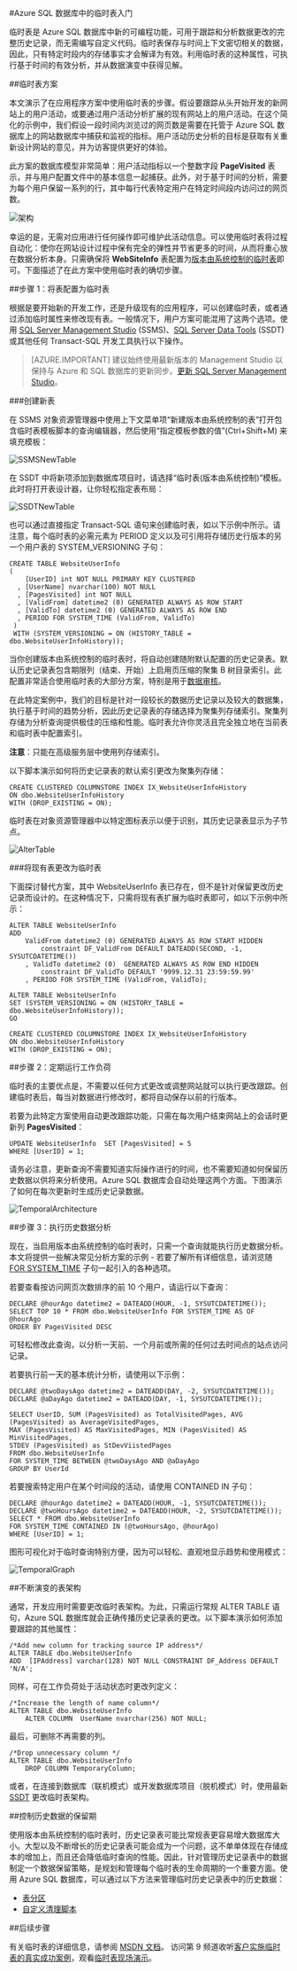 <properties
   pageTitle="Azure SQL 数据库中的临时表入门 | Azure"
   description="了解如何开始使用 Azure SQL 数据库中的临时表。"
   services="sql-database"
   documentationCenter=""
   authors="CarlRabeler"
   manager="jhubbard"
   editor=""/>

<tags
   ms.service="sql-database"
   ms.devlang="NA"
   ms.topic="article"
   ms.tgt_pltfrm="NA"
   ms.workload="sql-database"
   ms.date="08/29/2016"
   wacn.date="12/26/2016"
   ms.author="carlrab"/>  


#Azure SQL 数据库中的临时表入门

临时表是 Azure SQL 数据库中新的可编程功能，可用于跟踪和分析数据更改的完整历史记录，而无需编写自定义代码。临时表保存与时间上下文密切相关的数据，因此，只有特定时段内的存储事实才会解译为有效。利用临时表的这种属性，可执行基于时间的有效分析，并从数据演变中获得见解。

##临时表方案

本文演示了在应用程序方案中使用临时表的步骤。假设要跟踪从头开始开发的新网站上的用户活动，或要通过用户活动分析扩展的现有网站上的用户活动。在这个简化的示例中，我们假设一段时间内浏览过的网页数是需要在托管于 Azure SQL 数据库上的网站数据库中捕获和监视的指标。用户活动历史分析的目标是获取有关重新设计网站的意见，并为访客提供更好的体验。

此方案的数据库模型非常简单：用户活动指标以一个整数字段 **PageVisited** 表示，并与用户配置文件中的基本信息一起捕获。此外，对于基于时间的分析，需要为每个用户保留一系列的行，其中每行代表特定用户在特定时间段内访问过的网页数。

![架构](./media/sql-database-temporal-tables/AzureTemporal1.png)

幸运的是，无需对应用进行任何操作即可维护此活动信息。可以使用临时表将过程自动化：使你在网站设计过程中保有完全的弹性并节省更多的时间，从而将重心放在数据分析本身。只需确保将 **WebSiteInfo** 表配置为[版本由系统控制的临时表](https://msdn.microsoft.com/zh-cn/library/dn935015.aspx#Anchor_0)即可。下面描述了在此方案中使用临时表的确切步骤。

##步骤 1：将表配置为临时表

根据是要开始新的开发工作，还是升级现有的应用程序，可以创建临时表，或者通过添加临时属性来修改现有表。一般情况下，用户方案可能混用了这两个选项。使用 [SQL Server Management Studio](https://msdn.microsoft.com/zh-cn/library/mt238290.aspx) (SSMS)、[SQL Server Data Tools](https://msdn.microsoft.com/zh-cn/library/mt204009.aspx) (SSDT) 或其他任何 Transact-SQL 开发工具执行以下操作。


> [AZURE.IMPORTANT] 建议始终使用最新版本的 Management Studio 以保持与 Azure 和 SQL 数据库的更新同步。[更新 SQL Server Management Studio](https://msdn.microsoft.com/zh-cn/library/mt238290.aspx)。


###创建新表

在 SSMS 对象资源管理器中使用上下文菜单项“新建版本由系统控制的表”打开包含临时表模板脚本的查询编辑器，然后使用“指定模板参数的值”(Ctrl+Shift+M) 来填充模板：

![SSMSNewTable](./media/sql-database-temporal-tables/AzureTemporal2.png)  


在 SSDT 中将新项添加到数据库项目时，请选择“临时表(版本由系统控制)”模板。此时将打开表设计器，让你轻松指定表布局：

![SSDTNewTable](./media/sql-database-temporal-tables/AzureTemporal3.png)  


也可以通过直接指定 Transact-SQL 语句来创建临时表，如以下示例中所示。请注意，每个临时表的必需元素为 PERIOD 定义以及可引用将存储历史行版本的另一个用户表的 SYSTEM\_VERSIONING 子句：


	CREATE TABLE WebsiteUserInfo 
	(  
	    [UserID] int NOT NULL PRIMARY KEY CLUSTERED 
	  , [UserName] nvarchar(100) NOT NULL
	  , [PagesVisited] int NOT NULL 
	  , [ValidFrom] datetime2 (0) GENERATED ALWAYS AS ROW START
	  , [ValidTo] datetime2 (0) GENERATED ALWAYS AS ROW END
	  , PERIOD FOR SYSTEM_TIME (ValidFrom, ValidTo)
	 )  
	 WITH (SYSTEM_VERSIONING = ON (HISTORY_TABLE = dbo.WebsiteUserInfoHistory));


当你创建版本由系统控制的临时表时，将自动创建随附默认配置的历史记录表。默认历史记录表包含期限列（结束、开始）上启用页压缩的聚集 B 树目录索引。此配置非常适合使用临时表的大部分方案，特别是用于[数据审核](https://msdn.microsoft.com/zh-cn/library/mt631669.aspx#Anchor_0)。

在此特定案例中，我们的目标是针对一段较长的数据历史记录以及较大的数据集，执行基于时间的趋势分析，因此历史记录表的存储选择为聚集列存储索引。聚集列存储为分析查询提供极佳的压缩和性能。临时表允许你灵活且完全独立地在当前表和临时表中配置索引。

**注意**：只能在高级服务层中使用列存储索引。

以下脚本演示如何将历史记录表的默认索引更改为聚集列存储：


	CREATE CLUSTERED COLUMNSTORE INDEX IX_WebsiteUserInfoHistory
	ON dbo.WebsiteUserInfoHistory
	WITH (DROP_EXISTING = ON); 


临时表在对象资源管理器中以特定图标表示以便于识别，其历史记录表显示为子节点。

![AlterTable](./media/sql-database-temporal-tables/AzureTemporal4.png)  


###将现有表更改为临时表

下面探讨替代方案，其中 WebsiteUserInfo 表已存在，但不是针对保留更改历史记录而设计的。在这种情况下，只需将现有表扩展为临时表即可，如以下示例中所示：


	ALTER TABLE WebsiteUserInfo 
	ADD 
	    ValidFrom datetime2 (0) GENERATED ALWAYS AS ROW START HIDDEN  
	        constraint DF_ValidFrom DEFAULT DATEADD(SECOND, -1, SYSUTCDATETIME())
	    , ValidTo datetime2 (0)  GENERATED ALWAYS AS ROW END HIDDEN   
	        constraint DF_ValidTo DEFAULT '9999.12.31 23:59:59.99'
	    , PERIOD FOR SYSTEM_TIME (ValidFrom, ValidTo); 
	
	ALTER TABLE WebsiteUserInfo  
	SET (SYSTEM_VERSIONING = ON (HISTORY_TABLE = dbo.WebsiteUserInfoHistory));
	GO
	
	CREATE CLUSTERED COLUMNSTORE INDEX IX_WebsiteUserInfoHistory
	ON dbo.WebsiteUserInfoHistory
	WITH (DROP_EXISTING = ON); 


##步骤 2：定期运行工作负荷

临时表的主要优点是，不需要以任何方式更改或调整网站就可以执行更改跟踪。创建临时表后，每当对数据进行修改时，都将自动保存以前的行版本。

若要为此特定方案使用自动更改跟踪功能，只需在每次用户结束网站上的会话时更新列 **PagesVisited**：


	UPDATE WebsiteUserInfo  SET [PagesVisited] = 5 
	WHERE [UserID] = 1;


请务必注意，更新查询不需要知道实际操作进行的时间，也不需要知道如何保留历史数据以供将来分析使用。Azure SQL 数据库会自动处理这两个方面。下图演示了如何在每次更新时生成历史记录数据。

![TemporalArchitecture](./media/sql-database-temporal-tables/AzureTemporal5.png)  


##步骤 3：执行历史数据分析

现在，当启用版本由系统控制的临时表时，只需一个查询就能执行历史数据分析。本文将提供一些解决常见分析方案的示例 - 若要了解所有详细信息，请浏览随 [FOR SYSTEM\_TIME](https://msdn.microsoft.com/zh-cn/library/dn935015.aspx#Anchor_3) 子句一起引入的各种选项。

若要查看按访问网页次数排序的前 10 个用户，请运行以下查询：


	DECLARE @hourAgo datetime2 = DATEADD(HOUR, -1, SYSUTCDATETIME());
	SELECT TOP 10 * FROM dbo.WebsiteUserInfo FOR SYSTEM_TIME AS OF @hourAgo
	ORDER BY PagesVisited DESC


可轻松修改此查询，以分析一天前、一个月前或所需的任何过去时间点的站点访问记录。

若要执行前一天的基本统计分析，请使用以下示例：


	DECLARE @twoDaysAgo datetime2 = DATEADD(DAY, -2, SYSUTCDATETIME());
	DECLARE @aDayAgo datetime2 = DATEADD(DAY, -1, SYSUTCDATETIME());
	
	SELECT UserID, SUM (PagesVisited) as TotalVisitedPages, AVG (PagesVisited) as AverageVisitedPages,
	MAX (PagesVisited) AS MaxVisitedPages, MIN (PagesVisited) AS MinVisitedPages,
	STDEV (PagesVisited) as StDevViistedPages
	FROM dbo.WebsiteUserInfo 
	FOR SYSTEM_TIME BETWEEN @twoDaysAgo AND @aDayAgo
	GROUP BY UserId


若要搜索特定用户在某个时间段的活动，请使用 CONTAINED IN 子句：


	DECLARE @hourAgo datetime2 = DATEADD(HOUR, -1, SYSUTCDATETIME());
	DECLARE @twoHoursAgo datetime2 = DATEADD(HOUR, -2, SYSUTCDATETIME());
	SELECT * FROM dbo.WebsiteUserInfo 
	FOR SYSTEM_TIME CONTAINED IN (@twoHoursAgo, @hourAgo)
	WHERE [UserID] = 1;


图形可视化对于临时查询特别方便，因为可以轻松、直观地显示趋势和使用模式：

![TemporalGraph](./media/sql-database-temporal-tables/AzureTemporal6.png)  


##不断演变的表架构

通常，开发应用时需要更改临时表架构。为此，只需运行常规 ALTER TABLE 语句，Azure SQL 数据库就会正确传播历史记录表的更改。以下脚本演示如何添加要跟踪的其他属性：


	/*Add new column for tracking source IP address*/
	ALTER TABLE dbo.WebsiteUserInfo 
	ADD  [IPAddress] varchar(128) NOT NULL CONSTRAINT DF_Address DEFAULT 'N/A';


同样，可在工作负荷处于活动状态时更改列定义：


	/*Increase the length of name column*/
	ALTER TABLE dbo.WebsiteUserInfo 
	    ALTER COLUMN  UserName nvarchar(256) NOT NULL;


最后，可删除不再需要的列。


	/*Drop unnecessary column */
	ALTER TABLE dbo.WebsiteUserInfo 
	    DROP COLUMN TemporaryColumn; 

    
或者，在连接到数据库（联机模式）或开发数据库项目（脱机模式）时，使用最新 [SSDT](https://msdn.microsoft.com/zh-cn/library/mt204009.aspx) 更改临时表架构。

##控制历史数据的保留期

使用版本由系统控制的临时表时，历史记录表可能比常规表更容易增大数据库大小。大型以及不断增长的历史记录表可能会成为一个问题，这不单单体现在存储成本的增加上，而且还会降低临时查询的性能。因此，针对管理历史记录表中的数据制定一个数据保留策略，是规划和管理每个临时表的生命周期的一个重要方面。使用 Azure SQL 数据库，可以通过以下方法来管理临时历史记录表中的历史数据：

- [表分区](https://msdn.microsoft.com/zh-cn/library/mt637341.aspx#Anchor_2)
- [自定义清理脚本](https://msdn.microsoft.com/zh-cn/library/mt637341.aspx#Anchor_3)

##后续步骤

有关临时表的详细信息，请参阅 [MSDN 文档](https://msdn.microsoft.com/zh-cn/library/dn935015.aspx)。
访问第 9 频道收听[客户实施临时表的真实成功案例](https://channel9.msdn.com/Blogs/jsturtevant/Azure-SQL-Temporal-Tables-with-RockStep-Solutions)，观看[临时表现场演示](https://channel9.msdn.com/Shows/Data-Exposed/Temporal-in-SQL-Server-2016)。

<!---HONumber=Mooncake_Quality_Review_1215_2016-->
